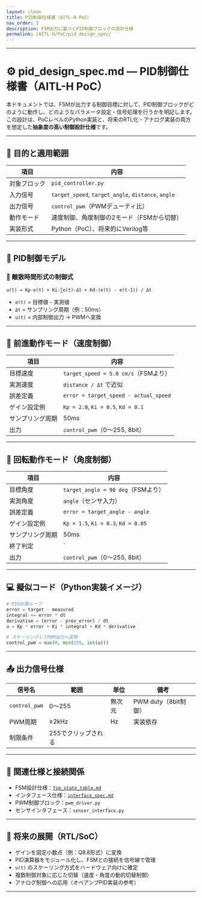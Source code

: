 ```yaml
---
layout: clean
title: PID制御仕様書（AITL-H PoC）
nav_order: 3
description: FSM出力に基づくPID制御ブロックの設計仕様
permalink: /AITL-H/PoC/pid_design_spec/
---
```


---

# ⚙️ pid_design_spec.md — PID制御仕様書（AITL-H PoC）

本ドキュメントでは、FSMが出力する制御目標に対して、PID制御ブロックがどのように動作し、どのようなパラメータ設定・信号処理を行うかを明記します。  
この設計は、PoCレベルのPython実装と、将来のRTL化・アナログ実装の両方を想定した**抽象度の高い制御設計仕様**です。

---

## 🎯 目的と適用範囲

| 項目 | 内容 |
|------|------|
| 対象ブロック | `pid_controller.py` |
| 入力信号 | `target_speed`, `target_angle`, `distance`, `angle` |
| 出力信号 | `control_pwm`（PWMデューティ比） |
| 動作モード | 速度制御、角度制御の2モード（FSMから切替） |
| 実装形式 | Python（PoC）、将来的にVerilog等 |

---

## 🧮 PID制御モデル

### 📐 離散時間形式の制御式
```
u(t) = Kp·e(t) + Ki·∑e(t)·Δt + Kd·(e(t) - e(t-1)) / Δt
```
- `e(t)` = 目標値 - 実測値
- `Δt` = サンプリング周期（例：50ms）
- `u(t)` = 内部制御出力 → PWMへ変換

---

## 🚶 前進動作モード（速度制御）

| 項目           | 内容                                |
|----------------|-------------------------------------|
| 目標速度       | `target_speed = 5.0 cm/s`（FSMより） |
| 実測速度       | `distance / Δt` で近似              |
| 誤差定義       | `error = target_speed - actual_speed` |
| ゲイン設定例   | `Kp = 2.0`, `Ki = 0.5`, `Kd = 0.1`  |
| サンプリング周期 | 50ms                               |
| 出力           | `control_pwm`（0〜255, 8bit）       |

---

## 🔁 回転動作モード（角度制御）

| 項目           | 内容                             |
|----------------|----------------------------------|
| 目標角度       | `target_angle = 90 deg`（FSMより） |
| 実測角度       | `angle`（センサ入力）           |
| 誤差定義       | `error = target_angle - angle`  |
| ゲイン設定例   | `Kp = 1.5`, `Ki = 0.3`, `Kd = 0.05` |
| サンプリング周期 | 50ms                           |
| 終了判定       | `|error| < 1 deg`                |
| 出力           | `control_pwm`（0〜255, 8bit）   |

---

## 💻 擬似コード（Python実装イメージ）

```python
# PID計算ループ
error = target - measured
integral += error * dt
derivative = (error - prev_error) / dt
u = Kp * error + Ki * integral + Kd * derivative

# スケーリングしてPWM出力へ変換
control_pwm = max(0, min(255, int(u)))
```

---

## 📤 出力信号仕様

| 信号名       | 範囲     | 単位   | 備考                   |
|--------------|----------|--------|------------------------|
| `control_pwm`| 0〜255   | 無次元 | PWM duty（8bit制御）   |
| PWM周期      | ≥2kHz    | Hz     | 実装依存               |
| 制限条件     | 255でクリップされる            |

---

## 🔗 関連仕様と接続関係

- FSM設計仕様：[`fsm_state_table.md`](./fsm_state_table.md)
- インタフェース仕様：[`interface_spec.md`](./interface_spec.md)
- PWM制御ブロック：`pwm_driver.py`
- センサインタフェース：`sensor_interface.py`

---

## 📝 将来の展開（RTL/SoC）

- ゲインを固定小数点（例：Q8.8形式）に変換
- PID演算器をモジュール化し、FSMとの接続を信号線で管理
- `u(t)` のスケーリング方式をハードウェア向けに確定
- 複数制御対象に応じた切替（速度・角度の動的切替制御）
- アナログ制御への応用（オペアンプPID実装の参考）

---

